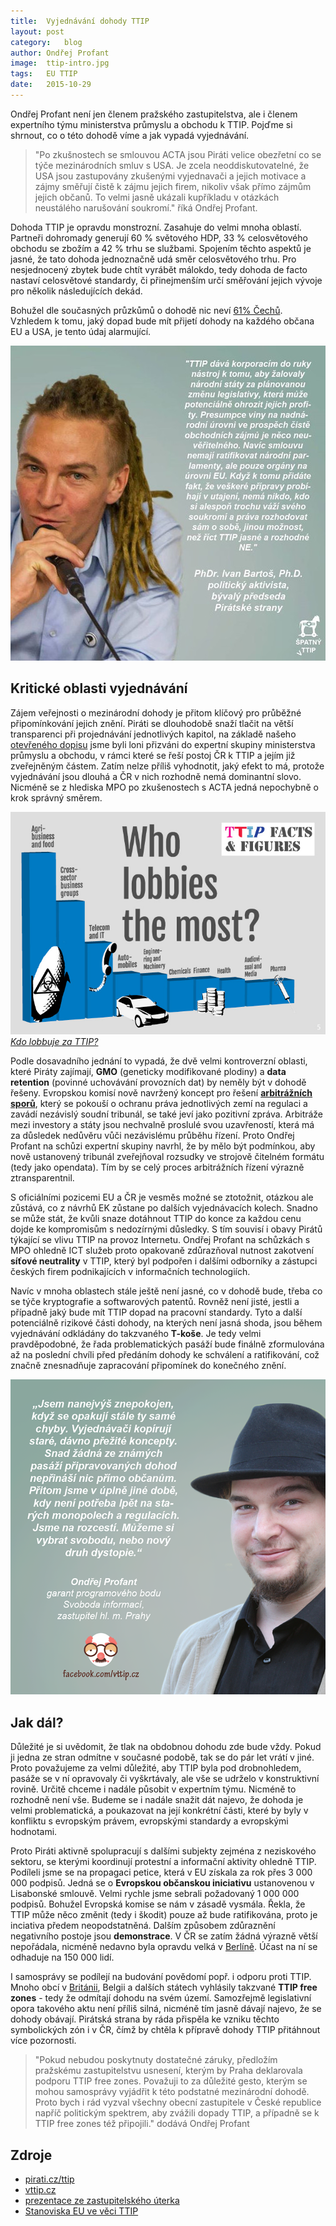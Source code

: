 ```yaml
---
title:	Vyjednávání dohody TTIP
layout:	post
category:	blog
author:	Ondřej Profant
image:	ttip-intro.jpg
tags:	EU TTIP
date:	2015-10-29
---
```




Ondřej Profant není jen členem pražského zastupitelstva, ale i členem expertního týmu ministerstva průmyslu a obchodu k TTIP. Pojďme si shrnout, co o této dohodě víme a jak vypadá vyjednávání.

> "Po zkušnostech se smlouvou ACTA jsou Piráti velice obezřetní co se týče mezinárodních smluv s USA. Je zcela neoddiskutovatelné, že USA jsou zastupovány zkušenými vyjednavači a jejich motivace a zájmy směřují čistě k zájmu jejich firem, nikoliv však přímo zájmům jejich občanů. To velmi jasně ukázali kupříkladu v otázkách neustálého narušování soukromí." říká Ondřej Profant.

Dohoda TTIP je opravdu monstrozní. Zasahuje do velmi mnoha oblastí. Partneři dohromady generují 60 % světového HDP, 33 % celosvětového obchodu se zbožím a 42 % trhu se službami. Spojením těchto aspektů je jasné, že tato dohoda jednoznačně udá směr celosvětového trhu. Pro nesjednocený zbytek bude chtít vyrábět málokdo, tedy dohoda de facto nastaví celosvětové standardy, či přinejmenším určí směřování jejich vývoje pro několik následujících dekád.

Bohužel dle současných průzkůmů o dohodě nic neví [61% Čechů][61procent]. Vzhledem k tomu, jaký dopad bude mít přijetí dohody na každého občana EU a USA, je tento údaj alarmující.

![Ivan Bartoš k TTIP][img-ivan]


Kritické oblasti vyjednávání
----------------------------

Zájem veřejnosti o mezinárodní dohody je přitom klíčový pro průběžné připomínkování jejich znění. Piráti se dlouhodobě snaží tlačit na větší transparenci při projednávání jednotlivých kapitol, na základě našeho [otevřeného dopisu][dopis] jsme byli loni přizváni do expertní skupiny ministerstva průmyslu a obchodu, v rámci které se řeší postoj ČR k TTIP a jejím již zveřejněným částem. Zatím nelze příliš vyhodnotit, jaký efekt to má, protože vyjednávání jsou dlouhá a ČR v nich rozhodně nemá dominantní slovo. Nicméně se z hlediska MPO po zkušenostech s ACTA jedná nepochybně o krok správný směrem.

![Kdo lobbuje při vyjednáváních o TTIP?][img-lobby]
[*Kdo lobbuje za TTIP?*](http://corporateeurope.org/international-trade/2014/07/who-lobbies-most-ttip)

Podle dosavadního jednání to vypadá, že dvě velmi kontroverzní oblasti, které Piráty zajímají, **GMO** (geneticky modifikované plodiny) a **data retention** (povinné uchovávání provozních dat) by neměly být v dohodě řešeny. Evropskou komisí nově navržený koncept pro řešení [**arbitrážních sporů**][ivesticni-tribunal], který se pokouší o ochranu práva jednotlivých zemí na regulaci a zavádí nezávislý soudní tribunál, se také jeví jako pozitivní zpráva. Arbitráže mezi investory a státy jsou nechvalně proslulé svou uzavřeností, která má za důsledek nedůvěru vůči nezávislému průběhu řízení. Proto Ondřej Profant na schůzi expertní skupiny navrhl, že by mělo být podmínkou, aby nově ustanovený tribunál zveřejňoval rozsudky ve strojově čitelném formátu (tedy jako opendata). Tím by se celý proces arbitrážních řízení výrazně ztransparentnil.

S oficiálními pozicemi EU a ČR je vesměs možné se ztotožnit, otázkou ale zůstává, co z návrhů EK zůstane po dalších vyjednávacích kolech. Snadno se může stát, že kvůli snaze dotáhnout TTIP do konce za každou cenu dojde ke kompromisům s nedozírnými důsledky. S tím souvisí i obavy Pirátů týkající se vlivu TTIP na provoz Internetu. Ondřej Profant na schůzkách s MPO ohledně ICT služeb proto opakovaně zdůrazňoval nutnost zakotvení **síťové neutrality** v TTIP, který byl podpořen i dalšími odborníky a zástupci českých firem podnikajících v informačních technologiích.

Navíc v mnoha oblastech stále ještě není jasné, co v dohodě bude, třeba co se týče kryptografie a softwarových patentů. Rovněž není jisté, jestli a případně jaký bude mít TTIP dopad na pracovní standardy. Tyto a další potenciálně rizikové části dohody, na kterých není jasná shoda, jsou během vyjednávání odkládány do takzvaného **T-koše**. Je tedy velmi pravděpodobné, že řada problematických pasáží bude finálně zformulována až na poslední chvíli před předáním dohody ke schválení a ratifikování, což značně znesnadňuje zapracování připomínek do konečného znění.

![Ondřej Profant k TTIP][img-ondra]


Jak dál?
--------

Důležité je si uvědomit, že tlak na obdobnou dohodu zde bude vždy. Pokud ji jedna ze stran odmítne v současné podobě, tak se do pár let vrátí v jiné. Proto považujeme za velmi důležité, aby TTIP byla pod drobnohledem, pasáže se v ní opravovaly či vyškrtávaly, ale vše se udrželo v konstruktivní rovině. Určitě chceme i nadále působit v expertním týmu. Nicméně to rozhodně není vše. Budeme se i nadále snažit dát najevo, že dohoda je velmi problematická, a poukazovat na její konkrétní části, které by byly v konfliktu s evropským právem, evropskými standardy a evropskými hodnotami.

Proto Piráti aktivně spolupracují s dalšími subjekty zejména z neziskového sektoru, se kterými koordinují protestní a informační aktivity ohledně TTIP. Podíleli jsme se na propagaci petice, která v EU získala za rok přes 3 000 000 podpisů. Jedná se o **Evropskou občanskou iniciativu** ustanovenou v Lisabonské smlouvě. Velmi rychle jsme sebrali požadovaný 1 000 000 podpisů. Bohužel Evropská komise se nám v zásadě vysmála. Řekla, že TTIP může něco změnit (tedy i škodit) pouze až bude ratifikována, proto je inciativa předem neopodstatněná. Dalším způsobem zdůraznění negativního postoje jsou **demonstrace**. V ČR se zatím žádná výrazně větší nepořádala, nicméně nedavno byla opravdu velká v [Berlíně][berlin]. Účast na ní se odhaduje na 150 000 lidí.

I samosprávy se podílejí na budování povědomí popř. i odporu proti TTIP.  Mnoho obcí v [Británii][freezone], Belgii a dalších státech vyhlásily takzvané **TTIP free zones** - tedy že odmítají dohodu na svém území. Samozřejmě legislativní opora takového aktu není příliš silná, nicméně tím jasně dávají najevo, že se dohody obávají. Pirátská strana by ráda přispěla ke vzniku těchto symbolických zón i v ČR, čímž by chtěla k přípravě dohody TTIP přitáhnout více pozornosti.

> "Pokud nebudou poskytnuty dostatečné záruky, předložím pražskému zastupitelstvu usnesení, kterým by Praha deklarovala podporu TTIP free zones. Považuji to za důležité gesto, kterým se mohou samosprávy vyjádřit k této podstatné mezinárodní dohodě. Proto bych i rád vyzval všechny obecní zastupitele v České republice napříč politickým spektrem, aby zvážili dopady TTIP, a případně se k TTIP free zones též připojili." dodává Ondřej Profant


Zdroje
------

- [pirati.cz/ttip][]
- [vttip.cz](http://www.vttip.cz/)
- [prezentace ze zastupitelského úterka][prezentace]
- [Stanoviska EU ve věci TTIP](http://ec.europa.eu/trade/policy/in-focus/ttip/)




[img-ivan]: /assets/img/posts/ttip-ivan.jpg
[img-lob]: https://www.facebook.com/vttip.cz/photos/a.550604538372876.1073741828.545278398905490/594383217328341/?type=3
[vw]: http://www.novinky.cz/ekonomika/383185-hlavni-mesto-volkswagenu-ma-strach-aby-neskoncilo-jako-detroit.html
[61procent]: http://zpravy.e15.cz/domaci/ekonomika/ttip-co-to-je-o-dohode-s-usa-nic-netusi-61-procent-cechu-1234660
[ivesticni-tribunal]: http://trade.ec.europa.eu/doclib/press/index.cfm?id=1364
[freezone]: http://action.globaljustice.org.uk/ea-campaign/action.retrievestaticpage.do?ea_static_page_id=4189
[dopis]: https://www.pirati.cz/tiskove-zpravy/pirati_zaslali_na_ministerstvo_prumyslu_a_obchodu_otevreny_dopis_o_ttip
[prezentace]: http://www.slideshare.net/ondrejprofant/ttip-52849327
[img-ondra]: /assets/img/posts/ttip-ondra.png
[berlin]: http://www.spiegel.de/wirtschaft/soziales/ttip-verhandlungen-eu-will-von-usa-zugestaendnisse-a-1057330.html
[pirati.cz/ttip]: https://www.pirati.cz/ttip
[img-lobby]: /assets/img/posts/ttip-lobby.jpg
[img-matej]: https://www.facebook.com/vttip.cz/photos/a.550604538372876.1073741828.545278398905490/601163396650323/?type=3

